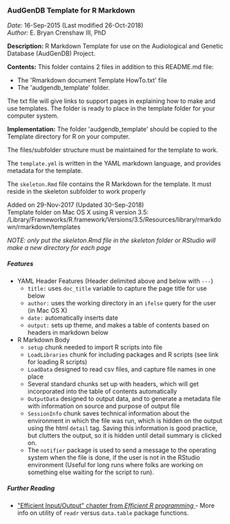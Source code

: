 ### AudGenDB Template for R Markdown ###

*Date:* 16-Sep-2015 (Last modified 26-Oct-2018)  
*Author:* E. Bryan Crenshaw III, PhD  

**Description:** R Markdown Template for use on the Audiological and Genetic Database (AudGenDB) Project.

**Contents:** This folder contains 2 files in addition to this README.md file:

- The 'Rmarkdown document Template HowTo.txt' file
- The 'audgendb_template' folder.

The txt file will give links to support pages in explaining how to make and use templates.  The folder is ready to place in the template folder for your computer system.   

**Implementation:** The folder 'audgendb_template' should be copied to the Template directory for R on your computer.

The files/subfolder structure must be maintained for the template to work.

The `template.yml` is written in the YAML markdown language, and provides metadata for the template.

The `skeleton.Rmd` file contains the R Markdown for the template. It must reside in the skeleton subfolder to work properly

Added on 29-Nov-2017 (Updated 30-Sep-2018)  
Template folder on Mac OS X using R version 3.5:
/Library/Frameworks/R.framework/Versions/3.5/Resources/library/rmarkdown/rmarkdown/templates

*NOTE: only put the skeleton.Rmd file in the skeleton folder or RStudio will make a new directory for each page*

##### Features #####
- YAML Header Features (Header delimited above and below with `---`)
  - `title:` uses `doc_title` variable to capture the page title for use below
  - `author:` uses the working directory in an `ifelse` query for the user (in Mac OS X)
  - `date:` automatically inserts date
  - `output:` sets up theme, and makes a table of contents based on headers in markdown below
- R Markdown Body
  - `setup` chunk needed to import R scripts into file
  - `LoadLibraries` chunk for including packages and R scripts (see link for loading R scripts)
  - `LoadData` designed to read csv files, and capture file names in one place
  - Several standard chunks set up with headers, which will get incorporated into the table of contents automatically
  - `OutputData` designed to output data, and to generate a metadata file with information on source and purpose of output file
  - `SessionInfo` chunk saves technical information about the environment in which the file was run, which is hidden on the output using the html `detail` tag. Saving this information is good practice, but clutters the output, so it is hidden until detail summary is clicked on.  
  - The `notifier` package is used to send a message to the operating system when the file is done, if the user is not in the RStudio environment (Useful for long runs where folks are working on something else waiting for the script to run).

##### Further Reading #####
- ["Efficient Input/Output" chapter from *Efficient R programming* ](https://bookdown.org/csgillespie/efficientR/input-output.html) - More info on utility of `readr` versus `data.table` package functions.
